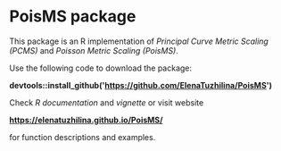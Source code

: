 # PoisMS package
This package is an R implementation of *Principal Curve Metric Scaling (PCMS)* and *Poisson Metric Scaling (PoisMS)*. 

Use the following code to download the package:

**devtools::install_github('https://github.com/ElenaTuzhilina/PoisMS')**

Check *R documentation* and *vignette* or visit website 

**https://elenatuzhilina.github.io/PoisMS/**

for function descriptions and examples.
